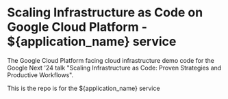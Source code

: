# Scaling Infrastructure as Code on Google Cloud Platform - ${application_name} service

The Google Cloud Platform facing cloud infrastructure demo code for the Google Next '24 talk "Scaling Infrastructure as Code: Proven Strategies and Productive Workflows".  

This is the repo is for the ${application_name} service